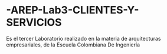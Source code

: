 # -AREP-Lab3-CLIENTES-Y-SERVICIOS
Es el tercer Laboratorio realizado en la materia de arquitecturas empresariales, de la Escuela Colombiana De Ingeniería
